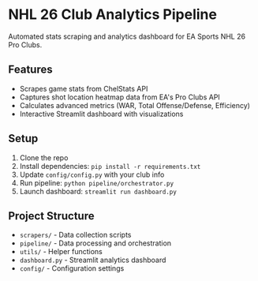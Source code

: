 # NHL 26 Club Analytics Pipeline

Automated stats scraping and analytics dashboard for EA Sports NHL 26 Pro Clubs.

## Features
- Scrapes game stats from ChelStats API
- Captures shot location heatmap data from EA's Pro Clubs API
- Calculates advanced metrics (WAR, Total Offense/Defense, Efficiency)
- Interactive Streamlit dashboard with visualizations

## Setup
1. Clone the repo
2. Install dependencies: `pip install -r requirements.txt`
3. Update `config/config.py` with your club info
4. Run pipeline: `python pipeline/orchestrator.py`
5. Launch dashboard: `streamlit run dashboard.py`

## Project Structure
- `scrapers/` - Data collection scripts
- `pipeline/` - Data processing and orchestration
- `utils/` - Helper functions
- `dashboard.py` - Streamlit analytics dashboard
- `config/` - Configuration settings